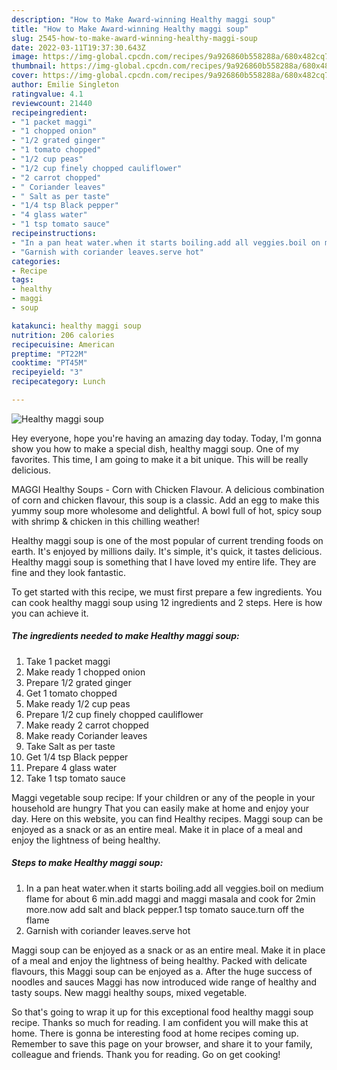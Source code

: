 ```yaml
---
description: "How to Make Award-winning Healthy maggi soup"
title: "How to Make Award-winning Healthy maggi soup"
slug: 2545-how-to-make-award-winning-healthy-maggi-soup
date: 2022-03-11T19:37:30.643Z
image: https://img-global.cpcdn.com/recipes/9a926860b558288a/680x482cq70/healthy-maggi-soup-recipe-main-photo.jpg
thumbnail: https://img-global.cpcdn.com/recipes/9a926860b558288a/680x482cq70/healthy-maggi-soup-recipe-main-photo.jpg
cover: https://img-global.cpcdn.com/recipes/9a926860b558288a/680x482cq70/healthy-maggi-soup-recipe-main-photo.jpg
author: Emilie Singleton
ratingvalue: 4.1
reviewcount: 21440
recipeingredient:
- "1 packet maggi"
- "1 chopped onion"
- "1/2 grated ginger"
- "1 tomato chopped"
- "1/2 cup peas"
- "1/2 cup finely chopped cauliflower"
- "2 carrot chopped"
- " Coriander leaves"
- " Salt as per taste"
- "1/4 tsp Black pepper"
- "4 glass water"
- "1 tsp tomato sauce"
recipeinstructions:
- "In a pan heat water.when it starts boiling.add all veggies.boil on medium flame for about 6 min.add maggi and maggi masala and cook for 2min more.now add salt and black pepper.1 tsp tomato sauce.turn off the flame"
- "Garnish with coriander leaves.serve hot"
categories:
- Recipe
tags:
- healthy
- maggi
- soup

katakunci: healthy maggi soup 
nutrition: 206 calories
recipecuisine: American
preptime: "PT22M"
cooktime: "PT45M"
recipeyield: "3"
recipecategory: Lunch

---
```



![Healthy maggi soup](https://img-global.cpcdn.com/recipes/9a926860b558288a/680x482cq70/healthy-maggi-soup-recipe-main-photo.jpg)

Hey everyone, hope you're having an amazing day today. Today, I'm gonna show you how to make a special dish, healthy maggi soup. One of my favorites. This time, I am going to make it a bit unique. This will be really delicious.

MAGGI Healthy Soups - Corn with Chicken Flavour. A delicious combination of corn and chicken flavour, this soup is a classic. Add an egg to make this yummy soup more wholesome and delightful. A bowl full of hot, spicy soup with shrimp &amp; chicken in this chilling weather!

Healthy maggi soup is one of the most popular of current trending foods on earth. It's enjoyed by millions daily. It's simple, it's quick, it tastes delicious. Healthy maggi soup is something that I have loved my entire life. They are fine and they look fantastic.


To get started with this recipe, we must first prepare a few ingredients. You can cook healthy maggi soup using 12 ingredients and 2 steps. Here is how you can achieve it.

<!--inarticleads1-->

##### The ingredients needed to make Healthy maggi soup:

1. Take 1 packet maggi
1. Make ready 1 chopped onion
1. Prepare 1/2 grated ginger
1. Get 1 tomato chopped
1. Make ready 1/2 cup peas
1. Prepare 1/2 cup finely chopped cauliflower
1. Make ready 2 carrot chopped
1. Make ready  Coriander leaves
1. Take  Salt as per taste
1. Get 1/4 tsp Black pepper
1. Prepare 4 glass water
1. Take 1 tsp tomato sauce


Maggi vegetable soup recipe: If your children or any of the people in your household are hungry That you can easily make at home and enjoy your day. Here on this website, you can find Healthy recipes. Maggi soup can be enjoyed as a snack or as an entire meal. Make it in place of a meal and enjoy the lightness of being healthy. 

<!--inarticleads2-->

##### Steps to make Healthy maggi soup:

1. In a pan heat water.when it starts boiling.add all veggies.boil on medium flame for about 6 min.add maggi and maggi masala and cook for 2min more.now add salt and black pepper.1 tsp tomato sauce.turn off the flame
1. Garnish with coriander leaves.serve hot


Maggi soup can be enjoyed as a snack or as an entire meal. Make it in place of a meal and enjoy the lightness of being healthy. Packed with delicate flavours, this Maggi soup can be enjoyed as a. After the huge success of noodles and sauces Maggi has now introduced wide range of healthy and tasty soups. New maggi healthy soups, mixed vegetable. 

So that's going to wrap it up for this exceptional food healthy maggi soup recipe. Thanks so much for reading. I am confident you will make this at home. There is gonna be interesting food at home recipes coming up. Remember to save this page on your browser, and share it to your family, colleague and friends. Thank you for reading. Go on get cooking!
